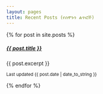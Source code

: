 ```yaml
---
layout: pages
title: Recent Posts (የሰሞኑን ልጥፎች)
---
```


{% for post in site.posts %}

<!-- <div class="card bg-light mb-3" style="max-width: 18rem;">
        <div class="card-header"><a href="{{ post.url }}">{{ post.title }}</a></div>
        <div class="card-body">
            <h5 class="card-title">Light card title</h5>
            <p class="card-text">{{ post.excerpt }}</p>
        </div>
    </div> -->
<div class="card mb-3">
    <!-- <img src="..." class="card-img-top" alt="..."> -->
    <div class="card-body">
        <h5 class="card-title">
            <a href="{{ post.url }}">{{ post.title }}</a>
        </h5>
        <p class="card-text">{{ post.excerpt }}</p>
        <p class="card-text">
            <small class="text-muted"
                >Last updated {{ post.date | date_to_string }}</small
            >
        </p>
    </div>
</div>
{% endfor %}
